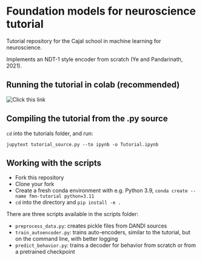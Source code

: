 # Foundation models for neuroscience tutorial

Tutorial repository for the Cajal school in machine learning for neuroscience. 

Implements an NDT-1 style encoder from scratch (Ye and Pandarinath, 2021).

## Running the tutorial in colab (recommended)

![Click this link](https://colab.research.google.com/github/patrickmineault/fmn-tutorial/blob/main/tutorials/Tutorial.ipynb)

## Compiling the tutorial from the .py source

`cd` into the tutorials folder, and run:

```
jupytext tutorial_source.py --to ipynb -o Tutorial.ipynb
```

## Working with the scripts

* Fork this repository
* Clone your fork
* Create a fresh conda environment with e.g. Python 3.9, `conda create --name fmn-tutorial python=3.11`
* `cd` into the directory and `pip install -e .`

There are three scripts available in the scripts folder:

* `preprocess_data.py`: creates pickle files from DANDI sources
* `train_autoencoder.py`: trains auto-encoders, similar to the tutorial, but on the command line, with better logging
* `predict_behavior.py`: trains a decoder for behavior from scratch or from a pretrained checkpoint
